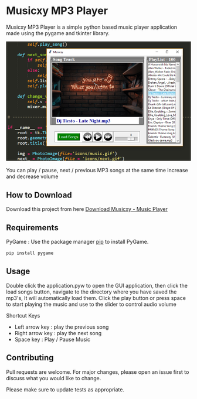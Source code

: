 # Musicxy MP3 Player

Musicxy MP3 Player is a simple python based music player application made using the pygame and tkinter library. 


![Alt text](app.png?raw=true "Musicxy MP3 Player")

You can play / pause, next / previous MP3 songs at the same time increase and decrease volume

## How to Download

Download this project from here [Download Musicxy - Music Player](https://downgit.github.io/#/home?url=https://github.com/pyGuru123/Python-Projects/tree/master/Musicxy%20-%20Music%20Player)

## Requirements

PyGame : Use the package manager [pip](https://pip.pypa.io/en/stable/) to install PyGame.

```bash
pip install pygame
```

## Usage

Double click the application.pyw to open the GUI application, then click the load songs button, navigate to the directory where you have saved the mp3's, It will automatically load them. Click the play button or press space to start playing the music and use to the slider to control audio volume

Shortcut Keys

* Left arrow key : play the previous song
* Right arrow key : play the next song
* Space key : Play / Pause Music

## Contributing
Pull requests are welcome. For major changes, please open an issue first to discuss what you would like to change.

Please make sure to update tests as appropriate.